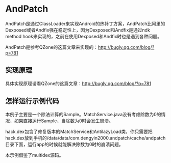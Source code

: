 # AndPatch

AndPatch是通过ClassLoader来实现Android的热补丁方案，AndPatch比阿里的Dexposed或者Andfix强在稳定性上，因为Dexposed和Andfix是通过ndk method hook来实现的，之前在使用Dexposed和Andfix时也是遇到各种问题。

AndPatch是参考QZone的这篇文章来实现的：http://bugly.qq.com/blog/?p=781

## 实现原理

具体实现原理请看QZone的这篇文章：http://bugly.qq.com/blog/?p=781

## 怎样运行示例代码

本例子主要是一个除法计算的Sample。MatchService.java没有考虑除数为0的情况，如果直接运行Sample，当除数为0时会发生崩溃。

hack.dex包含了修复版本的MatchService和AntilazyLoad类，你只需要把hack.dex放到手机的/data/data/com.dengyin2000.andpatch/cache/andpatch目录下面，运行app的时候就能解决除数为0时的崩溃问题。

本示例借鉴了multidex源码。